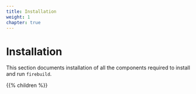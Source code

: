 ```yaml
---
title: Installation
weight: 1
chapter: true
---
```


# Installation

This section documents installation of all the components required to install and run `firebuild`.

{{% children  %}}